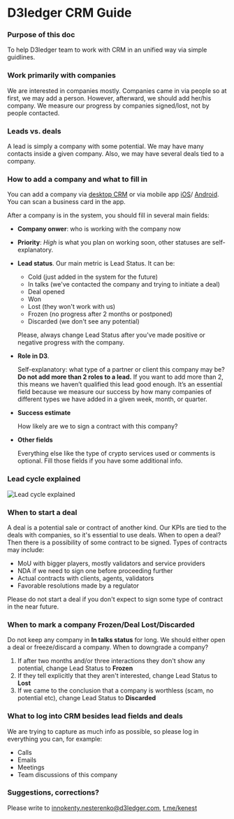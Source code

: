 # D3ledger CRM Guide

### Purpose of this doc
To help D3ledger team to work with CRM in an unified way via simple guidlines. 

### Work primarily with companies
We are interested in companies mostly. Companies came in via people so at first, we may add a person. However, afterward, we should add her/his company. We measure our progress by companies signed/lost, not by people contacted. 

### Leads vs. deals
A lead is simply a company with some potential. We may have many contacts inside a given company. Also, we may have several deals tied to a company. 

### How to add a company and what to fill in
You can add a company via [desktop CRM](https://app.hubspot.com/contacts/5107533/companies/list/view/all/) or via mobile app [iOS](https://itunes.apple.com/us/app/hubspot/id1107711722?mt=8)/ [Android](https://play.google.com/store/apps/details?id=com.hubspot.android&hl=en_US). You can scan a business card in the app. 

After a company is in the system, you should fill in several main fields:

* **Company onwer**: who is working with the company now

* **Priority**: *High* is what you plan on working soon, other statuses are self-explanatory. 


* **Lead status**. Our main metric is Lead Status. It can be:
  * Cold (just added in the system for the future)
  * In talks (we've contacted the company and trying to initiate a deal)
  * Deal opened
  * Won 
  * Lost (they won't work with us)
  * Frozen (no progress after 2 months or postponed)
  * Discarded (we don't see any potential)

  Please, always change Lead Status after you've made positive or negative progress with the company.

* **Role in D3**. 

  Self-explanatory: what type of a partner or client this company may be? **Do not add more than 2 roles to a lead.** If you    want to add more than 2, this means we haven’t qualified this lead good enough. It’s an essential field because we measure our success by how many companies of different types we have added in a given week, month, or quarter. 

* **Success estimate**
  
  How likely are we to sign a contract with this company? 
  
* **Other fields** 

  Everything else like the type of crypto services used or comments is optional. Fill those fields if you have some additional info.  

### Lead cycle explained
![Lead cycle explained](master/cycle.png)

### When to start a deal
A deal is a potential sale or contract of another kind. Our KPIs are tied to the deals with companies, so it's essential to use deals. When to open a deal? Then there is a possibility of some contract to be signed. Types of contracts may include:
* MoU with bigger players, mostly validators and service providers
* NDA if we need to sign one before proceeding further 
* Actual contracts with clients, agents, validators
* Favorable resolutions made by a regulator

Please do not start a deal if you don't expect to sign some type of contract in the near future.

### When to mark a company Frozen/Deal Lost/Discarded
Do not keep any company in **In talks status** for long. We should either open a deal or freeze/discard a company. When to downgrade a company? 
1. If after two months and/or three interactions they don't show any potential, change Lead Status to **Frozen**
1. If they tell explicitly that they aren't interested, change Lead Status to **Lost**
1. If we came to the conclusion that a company is worthless (scam, no potential etc), change Lead Status to **Discarded**

### What to log into CRM besides lead fields and deals
We are trying to capture as much info as possible, so please log in everything you can, for example: 
* Calls
* Emails
* Meetings
* Team discussions of this company 

### Suggestions, corrections? 
Please write to [innokenty.nesterenko@d3ledger.com](mailto:innokenty.nesterenko@d3ledger.com), [t.me/kenest](https://t.me/kenest)

